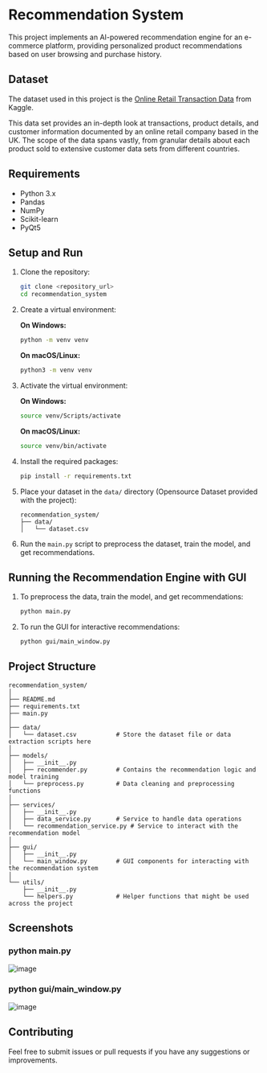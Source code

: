 
# Recommendation System

This project implements an AI-powered recommendation engine for an e-commerce platform, providing personalized product recommendations based on user browsing and purchase history.

## Dataset

The dataset used in this project is the [Online Retail Transaction Data](https://www.kaggle.com/datasets/thedevastator/online-retail-transaction-data?resource=download) from Kaggle. 

This data set provides an in-depth look at transactions, product details, and customer information documented by an online retail company based in the UK. The scope of the data spans vastly, from granular details about each product sold to extensive customer data sets from different countries.

## Requirements

- Python 3.x
- Pandas
- NumPy
- Scikit-learn
- PyQt5

## Setup and Run

1. Clone the repository:
   ```bash
   git clone <repository_url>
   cd recommendation_system
   ```

2. Create a virtual environment:

   **On Windows:**
   ```bash
   python -m venv venv
   ```

   **On macOS/Linux:**
   ```bash
   python3 -m venv venv
   ```

3. Activate the virtual environment:

   **On Windows:**
   ```bash
   source venv/Scripts/activate
   ```

   **On macOS/Linux:**
   ```bash
   source venv/bin/activate
   ```

4. Install the required packages:
   ```bash
   pip install -r requirements.txt
   ```

5. Place your dataset in the `data/` directory (Opensource Dataset provided with the project):
   ```plaintext
   recommendation_system/
   ├── data/
   │   └── dataset.csv
   ```

6. Run the `main.py` script to preprocess the dataset, train the model, and get recommendations.

## Running the Recommendation Engine with GUI


1. To preprocess the data, train the model, and get recommendations:
   ```bash
   python main.py
   ```

2. To run the GUI for interactive recommendations:
   ```bash
   python gui/main_window.py
   ```

## Project Structure

```
recommendation_system/
│
├── README.md
├── requirements.txt
├── main.py
│
├── data/
│   └── dataset.csv           # Store the dataset file or data extraction scripts here
│
├── models/
│   ├── __init__.py
│   ├── recommender.py        # Contains the recommendation logic and model training
│   └── preprocess.py         # Data cleaning and preprocessing functions
│
├── services/
│   ├── __init__.py
│   ├── data_service.py       # Service to handle data operations
│   └── recommendation_service.py # Service to interact with the recommendation model
│
├── gui/
│   ├── __init__.py
│   └── main_window.py        # GUI components for interacting with the recommendation system
│
└── utils/
    ├── __init__.py
    └── helpers.py            # Helper functions that might be used across the project
```

## Screenshots

### python main.py
![image](https://github.com/user-attachments/assets/eaee8f45-f290-47c3-a2c5-eccabf51f873)

### python gui/main_window.py
![image](https://github.com/user-attachments/assets/f904e43b-02e8-429e-92aa-10df3655189b)


## Contributing

Feel free to submit issues or pull requests if you have any suggestions or improvements.
